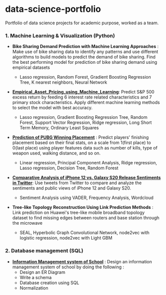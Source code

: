 # data-science-portfolio
Portfolio of data science projects for academic purpose, worked as a team.
### 1. Machine Learning & Visualization (Python)
  
- **Bike Sharing Demand Prediction with Machine Learning Approaches** : Make use of bike sharing data to identify any patterns and use different algorithms to build models to predict the demand of bike sharing. Find the best performing model for prediction of bike sharing demand using empirical datasets
  - Lasso regression, Random Forest, Gradient Boosting Regression Tree, K nearest neighbors, Neural Network 
  
- **[Empirical_Asset_Pricing_using_Machine_Learning](https://github.com/hjkang0424/data-science-portfolio/blob/main/Empirical_Asset_Pricing_using_Machine_Learning.ipynb)**: Predict S&P 500 excess return by feeding 6 interest rate related characteristics and 7 primary stock characteristics. Apply different machine learning methods to select the model with best accuracy. 
   - Lasso regression, Gradient Boosting Regression Tree, Random Forest, Support Vector Regression, Ridge regression, Long Short Term Memory, Ordinary Least Squares  
 
 - **[Prediction of PUBG Winning Placement](https://github.com/hjkang0424/data-science-portfolio/blob/main/PUBG_Winning_Placement_Prediction.ipynb)** : Predict players' finishing placement based on their final stats, on a scale from 1(first place) to 0(last place) using player features data such as number of kills, type of weapon used, walking distance, and so on.    
    - Linear regression, Principal Component Analysis, Ridge regression, Lasso regression, Decision Tree, Random Forest
    
- **[Comparative Analysis of iPhone 12 vs. Galaxy S20 Release Sentiments in Twitter](https://github.com/hjkang0424/data-science-portfolio/blob/main/IPhone_Sentiment_Analsis_Complete.ipynb)**: Use tweets from Twitter to compare and analyze the sentiments and public views of iPhone 12 and Galaxy S20. 
   - Sentiment Analysis using VADER, Frequency Analysis, Wordcloud 
 
 - **Tree-like Topology Reconstruction Using Link Prediction Methods** : Link prediction on Huawei's tree-like mobile broadband topology dataset to find missing edges between routers and base station through the microwave
   - SEAL, Hyperbolic Graph Convolutional Network, node2vec with logistic regression, node2vec with Light GBM
  
  
### 2. Database management (SQL)
  - **[Information Management system of School](https://hyohyokang.tistory.com/5)** : Design an information management system of school by doing the following : 
    - Design an ER Diagram
    - Write a schema
    - Database creation using SQL
    - Normalization
